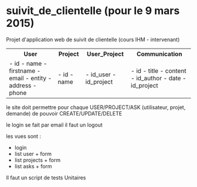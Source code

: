 # suivit_de_clientelle (pour le 9 mars 2015)
Projet d'application web de suivit de clientelle (cours IHM - intervenant)

<table>
<tr> <th>User</th> <th>Project</th> <th>User_Project</th> <th>Communication</th> </tr>
<tr>
 <td>
 - id
 - name
 - firstname
 - email
 - entity
 - address
 - phone
 </td>
 <td>
 - id
 - name
 </td>
 <td>
 - id_user
 - id_project
 </td>
 <td>
 - id
 - title
 - content
 - id_author
 - date
 - id_project
 </td>
</tr>
</table>

le site doit permettre pour chaque USER/PROJECT/ASK (utilisateur, projet, demande)
de pouvoir CREATE/UPDATE/DELETE

le login se fait par email
il faut un logout

les vues sont :
- login
- list user + form
- list projects + form
- list asks + form

Il faut un script de tests Unitaires

